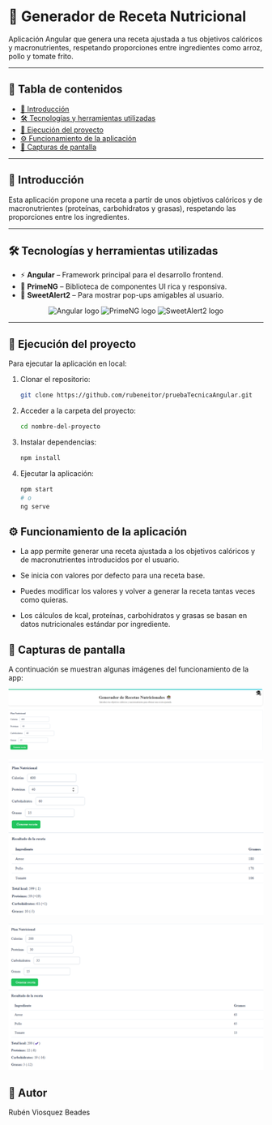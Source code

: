 # 🥗 Generador de Receta Nutricional

Aplicación Angular que genera una receta ajustada a tus objetivos calóricos y macronutrientes, respetando proporciones entre ingredientes como arroz, pollo y tomate frito.

---

## 📑 Tabla de contenidos

- [📌 Introducción](#-introducción)
- [🛠️ Tecnologías y herramientas utilizadas](#-tecnologías-y-herramientas-utilizadas)
- [🚀 Ejecución del proyecto](#-ejecución-del-proyecto)
- [⚙️ Funcionamiento de la aplicación](#-funcionamiento-de-la-aplicación)
- [📸 Capturas de pantalla](#-capturas-de-pantalla)

---

## 📌 Introducción

Esta aplicación propone una receta a partir de unos objetivos calóricos y de macronutrientes (proteínas, carbohidratos y grasas), respetando las proporciones entre los ingredientes.

---

## 🛠️ Tecnologías y herramientas utilizadas

- ⚡ **Angular** – Framework principal para el desarrollo frontend.
- 🎨 **PrimeNG** – Biblioteca de componentes UI rica y responsiva.
- 💬 **SweetAlert2** – Para mostrar pop-ups amigables al usuario.

<div align="center">
  <img src="https://angular.io/assets/images/logos/angular/angular.svg" width="80" alt="Angular logo" />
  <img src="https://primefaces.org/cdn/primeng/images/primeng-logo-dark.svg" width="140" alt="PrimeNG logo" />
  <img src="https://sweetalert2.github.io/images/SweetAlert2.png" width="140" alt="SweetAlert2 logo" />
</div>

---

## 🚀 Ejecución del proyecto

Para ejecutar la aplicación en local:

1. Clonar el repositorio:

   ```bash
   git clone https://github.com/rubeneitor/pruebaTecnicaAngular.git 
   ```
2. Acceder a la carpeta del proyecto:
    ```bash
    cd nombre-del-proyecto
    ```
3. Instalar dependencias:
    ```bash
    npm install
    ```
4. Ejecutar la aplicación:
    ```bash
    npm start 
    # o
    ng serve
    ```

## ⚙️ Funcionamiento de la aplicación
- La app permite generar una receta ajustada a los objetivos calóricos y de macronutrientes introducidos por el usuario.

- Se inicia con valores por defecto para una receta base.

- Puedes modificar los valores y volver a generar la receta tantas veces como quieras.

- Los cálculos de kcal, proteínas, carbohidratos y grasas se basan en datos nutricionales estándar por ingrediente.

## 📸 Capturas de pantalla
A continuación se muestran algunas imágenes del funcionamiento de la app:

<p align="center"> <img src="image.png" width="600" alt="Captura 1" /> </p> <p align="center"> <img src="image-1.png" width="600" alt="Captura 2" /> </p> <p align="center"> <img src="image-3.png" width="600" alt="Captura 3" /> </p>


## 🧠 Autor
Rubén Viosquez Beades

 